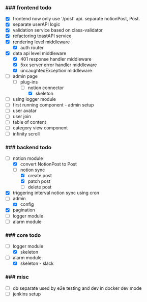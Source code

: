 ### ### frontend todo

- [x]  frontend now only use '/post' api. separate notionPost, Post.
- [x]  separate userAPI logic
- [x]  validation service based on class-validator
- [x]  refactoring toastAPI service
- [x]  rendering level middleware
    - [x]  auth router
- [x]  data api level middleware
    - [x]  401 response handler middleware
    - [x]  5xx server error handler middleware
    - [x]  uncaughtedException middleware
- [ ]  admin page
    - [ ]  plug-ins
        - [ ]  notion connector
            - [x]  skeleton
- [ ]  using logger module
- [ ]  first running component - admin setup
- [ ]  user avatar
- [ ]  user join
- [ ]  table of content
- [ ]  category view component
- [ ]  infinity scroll

### **### backend todo**

- [ ]  notion module
    - [x]  convert NotionPost to Post
    - [ ]  notion sync
        - [x]  create post
        - [x]  patch post
        - [ ]  delete post
- [x]  triggering interval notion sync using cron
- [ ]  admin
    - [x]  config
- [x]  pagination
- [ ]  logger module
- [ ]  alarm module

### ### core todo

- [ ]  logger module
    - [x]  skeleton
- [ ]  alarm module
    - [x]  skeleton - slack

### ### misc

- [ ]  db separate used by e2e testing and dev in docker dev mode
- [ ]  jenkins setup